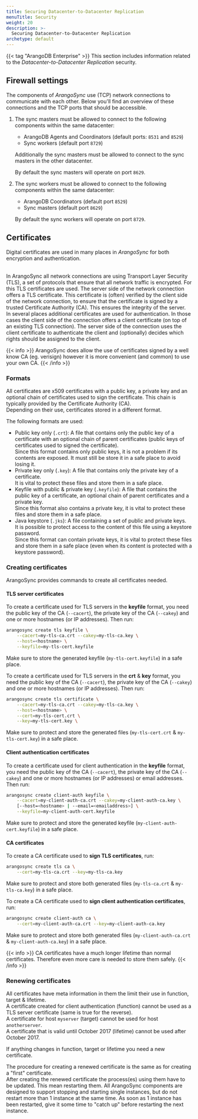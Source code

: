 ```yaml
---
title: Securing Datacenter-to-Datacenter Replication
menuTitle: Security
weight: 20
description: >-
  Securing Datacenter-to-Datacenter Replication
archetype: default
---
```

{{< tag "ArangoDB Enterprise" >}}
This section includes information related to the _Datacenter-to-Datacenter Replication_
security.

## Firewall settings

The components of _ArangoSync_ use (TCP) network connections to communicate with each other.
Below you'll find an overview of these connections and the TCP ports that should be accessible.

1. The sync masters must be allowed to connect to the following components
   within the same datacenter:

   - ArangoDB Agents and Coordinators (default ports: `8531` and `8529`)
   - Sync workers (default port `8729`)

   Additionally the sync masters must be allowed to connect to the sync masters in the other datacenter.

   By default the sync masters will operate on port `8629`.

1. The sync workers must be allowed to connect to the following components within the same datacenter:

   - ArangoDB Coordinators (default port `8529`)
   - Sync masters (default port `8629`)

   By default the sync workers will operate on port `8729`.

## Certificates

Digital certificates are used in many places in _ArangoSync_ for both encryption
and authentication.

<br/> In ArangoSync all network connections are using Transport Layer Security (TLS),
a set of protocols that ensure that all network traffic is encrypted.
For this TLS certificates are used. The server side of the network connection
offers a TLS certificate. This certificate is (often) verified by the client side of the network
connection, to ensure that the certificate is signed by a trusted Certificate Authority (CA).
This ensures the integrity of the server.
<br/> In several places additional certificates are used for authentication. In those cases
the client side of the connection offers a client certificate (on top of an existing TLS connection).
The server side of the connection uses the client certificate to authenticate
the client and (optionally) decides which rights should be assigned to the client.

{{< info >}}
ArangoSync does allow the use of certificates signed by a well know CA (eg. verisign)
however it is more convenient (and common) to use your own CA.
{{< /info >}}

### Formats

All certificates are x509 certificates with a public key, a private key and
an optional chain of certificates used to sign the certificate. This chain is
typically provided by the Certificate Authority (CA).
<br/>Depending on their use, certificates stored in a different format.

The following formats are used:

- Public key only (`.crt`): A file that contains only the public key of
  a certificate with an optional chain of parent certificates (public keys of certificates
  used to signed the certificate).
  <br/>Since this format contains only public keys, it is not a problem if its contents
  are exposed. It must still be store it in a safe place to avoid losing it.
- Private key only (`.key`): A file that contains only the private key of a certificate.
  <br/>It is vital to protect these files and store them in a safe place.
- Keyfile with public & private key (`.keyfile`): A file that contains the public key of
  a certificate, an optional chain of parent certificates and a private key.
  <br/>Since this format also contains a private key, it is vital to protect these files
  and store them in a safe place.
- Java keystore (`.jks`): A file containing a set of public and private keys.
  <br/>It is possible to protect access to the content of this file using a keystore password.
  <br/>Since this format can contain private keys, it is vital to protect these files
  and store them in a safe place (even when its content is protected with a keystore password).

### Creating certificates

ArangoSync provides commands to create all certificates needed.

#### TLS server certificates

To create a certificate used for TLS servers in the **keyfile** format,
you need the public key of the CA (`--cacert`), the private key of
the CA (`--cakey`) and one or more hostnames (or IP addresses).
Then run:

```bash
arangosync create tls keyfile \
    --cacert=my-tls-ca.crt --cakey=my-tls-ca.key \
    --host=<hostname> \
    --keyfile=my-tls-cert.keyfile
```

Make sure to store the generated keyfile (`my-tls-cert.keyfile`) in a safe place.

To create a certificate used for TLS servers in the **crt** & **key** format,
you need the public key of the CA (`--cacert`), the private key of
the CA (`--cakey`) and one or more hostnames (or IP addresses).
Then run:

```bash
arangosync create tls certificate \
    --cacert=my-tls-ca.crt --cakey=my-tls-ca.key \
    --host=<hostname> \
    --cert=my-tls-cert.crt \
    --key=my-tls-cert.key \
```

Make sure to protect and store the generated files (`my-tls-cert.crt` & `my-tls-cert.key`) in a safe place.

#### Client authentication certificates

To create a certificate used for client authentication in the **keyfile** format,
you need the public key of the CA (`--cacert`), the private key of
the CA (`--cakey`) and one or more hostnames (or IP addresses) or email addresses.
Then run:

```bash
arangosync create client-auth keyfile \
    --cacert=my-client-auth-ca.crt --cakey=my-client-auth-ca.key \
    [--host=<hostname> | --email=<emailaddress>] \
    --keyfile=my-client-auth-cert.keyfile
```

Make sure to protect and store the generated keyfile (`my-client-auth-cert.keyfile`) in a safe place.

#### CA certificates

To create a CA certificate used to **sign TLS certificates**, run:

```bash
arangosync create tls ca \
    --cert=my-tls-ca.crt --key=my-tls-ca.key 
```

Make sure to protect and store both generated files (`my-tls-ca.crt` & `my-tls-ca.key`) in a safe place.

To create a CA certificate used to **sign client authentication certificates**, run:

```bash
arangosync create client-auth ca \
    --cert=my-client-auth-ca.crt --key=my-client-auth-ca.key
```

Make sure to protect and store both generated files (`my-client-auth-ca.crt` & `my-client-auth-ca.key`)
in a safe place.

{{< info >}}
CA certificates have a much longer lifetime than normal certificates.
Therefore even more care is needed to store them safely.
{{< /info >}}

### Renewing certificates

All certificates have meta information in them the limit their use in function,
target & lifetime.
<br/> A certificate created for client authentication (function) cannot be used as a TLS server certificate
(same is true for the reverse).
<br/> A certificate for host `myserver` (target) cannot be used for host `anotherserver`.
<br/> A certificate that is valid until October 2017 (lifetime) cannot be used after October 2017.

If anything changes in function, target or lifetime you need a new certificate.

The procedure for creating a renewed certificate is the same as for creating a "first" certificate.
<br/> After creating the renewed certificate the process(es) using them have to be updated.
This mean restarting them. All ArangoSync components are designed to support stopping and starting
single instances, but do not restart more than 1 instance at the same time.
As soon as 1 instance has been restarted, give it some time to "catch up" before restarting
the next instance.